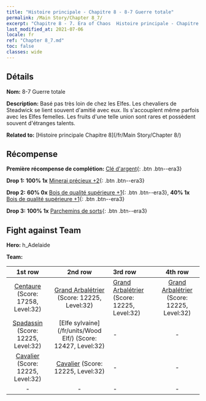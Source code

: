 ```yaml
---
title: "Histoire principale - Chapitre 8 - 8-7 Guerre totale"
permalink: /Main Story/Chapter 8_7/
excerpt: "Chapitre 8 - 7. Era of Chaos  Histoire principale - Chapitre 8_7. 8-7 Guerre totale"
last_modified_at: 2021-07-06
locale: fr
ref: "Chapter 8_7.md"
toc: false
classes: wide
---
```


## Détails

 **Nom:** 8-7 Guerre totale

 **Description:** Basé pas très loin de chez les Elfes. Les chevaliers de Steadwick se lient souvent d'amitié avec eux. Ils s'accouplent même parfois avec les Elfes femelles. Les fruits d'une telle union sont rares et possèdent souvent d'étranges talents.

 **Related to:** [Histoire principale Chapitre 8](/fr/Main Story/Chapter 8/)

## Récompense

 **Première récompense de complétion:** [Clé d'argent](/ItemsFR/con_693/){: .btn .btn--era3}

 **Drop 1:** **100% 1x** [Minerai précieux +2](/ItemsFR/mat_26/){: .btn .btn--era3}

 **Drop 2:** **60% 0x** [Bois de qualité supérieure +1](/ItemsFR/mat_20/){: .btn .btn--era3}, **40% 1x** [Bois de qualité supérieure +1](/ItemsFR/mat_20/){: .btn .btn--era3}

 **Drop 3:** **100% 1x** [Parchemins de sorts](/ItemsFR/con_694/){: .btn .btn--era3}


## Fight against Team
 **Hero:** h_Adelaide

 **Team:**


  | 1st row | 2nd row | 3rd row | 4th row |
  |:----:|:----:|:----|:----:|
  | [Centaure](/fr/units/Centaur/) (Score: 17258, Level:32)  | [Grand Arbalétrier](/fr/units/Marksman/) (Score: 12225, Level:32)  | [Grand Arbalétrier](/fr/units/Marksman/) (Score: 12225, Level:32)  | [Grand Arbalétrier](/fr/units/Marksman/) (Score: 12225, Level:32)  |
  | [Spadassin](/fr/units/Swordsman/) (Score: 12225, Level:32)  | [Elfe sylvaine](/fr/units/Wood Elf/) (Score: 12427, Level:32)  | - | - |
  | [Cavalier](/fr/units/Cavalier/) (Score: 12225, Level:32)  | [Cavalier](/fr/units/Cavalier/) (Score: 12225, Level:32)  | - | - |
  | - | - | - | - |


